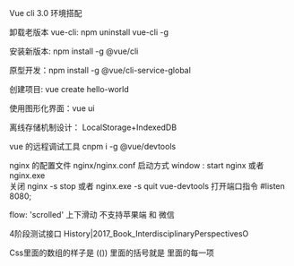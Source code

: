 Vue cli 3.0 环境搭配

卸载老版本 vue-cli: npm uninstall vue-cli -g

安装新版本: npm install -g @vue/cli

原型开发：npm install -g @vue/cli-service-global

创建项目: vue create hello-world

使用图形化界面：vue ui

离线存储机制设计： LocalStorage+IndexedDB

vue 的远程调试工具 cnpm i -g @vue/devtools

nginx 的配置文件 nginx/nginx.conf
启动方式 window : start nginx 或者 nginx.exe  
关闭 nginx -s stop 或者 nginx.exe -s quit
vue-devtools 打开端口指令
#listen 8080;

flow: 'scrolled' 上下滑动 不支持苹果端 和 微信

4阶段测试接口  History|2017_Book_InterdisciplinaryPerspectivesO

Css里面的数组的样子是 (()) 里面的括号就是 里面的每一项